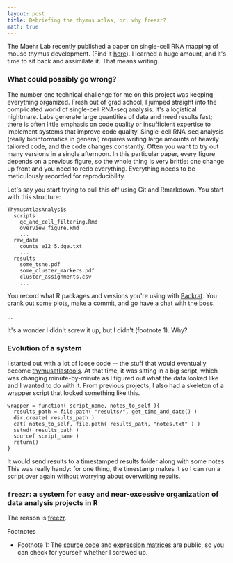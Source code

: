 ```yaml
---
layout: post
title: Debriefing the thymus atlas, or, why freezr?
math: true
---
```


The Maehr Lab recently published a paper on single-cell RNA mapping of mouse thymus development. (Find it [here](https://www.ncbi.nlm.nih.gov/pubmed/29884461)). I learned a huge amount, and it's time to sit back and assimilate it. That means writing.

### What could possibly go wrong?

The number one technical challenge for me on this project was keeping everything organized. Fresh out of grad school, I jumped straight into the complicated world of single-cell RNA-seq analysis. It's a logistical nightmare. Labs generate large quantities of data and need results fast; there is often little emphasis on code quality or insufficient expertise to implement systems that improve code quality. Single-cell RNA-seq analysis (really bioinformatics in general) requires writing large amounts of heavily tailored code, and the code changes constantly. Often you want to try out many versions in a single afternoon. In this particular paper, every figure depends on a previous figure, so the whole thing is very brittle: one change up front and you need to redo everything. Everything needs to be meticulously recorded for reproducibility. 

Let's say you start trying to pull this off using Git and Rmarkdown. You start with this structure:

```
ThymusAtlasAnalysis
  scripts
    qc_and_cell_filtering.Rmd
    overview_figure.Rmd
    ...
  raw_data
    counts_e12_5.dge.txt
    ...
  results
    some_tsne.pdf
    some_cluster_markers.pdf
    cluster_assignments.csv
    ...
```

You record what R packages and versions you're using with [Packrat](http://rstudio.github.io/packrat/). You crank out some plots, make a commit, and go have a chat with the boss. 

...

It's a wonder I didn't screw it up, but I didn't (footnote 1). Why? 

### Evolution of a system

I started out with a lot of loose code -- the stuff that would eventually become [thymusatlastools](https://github.com/maehrlab/thymusatlastools). At that time, it was sitting in a big script, which was changing minute-by-minute as I figured out what the data looked like and I wanted to do with it. From previous projects, I also had a skeleton of a wrapper script that looked something like this. 

```
wrapper = function( script_name, notes_to_self ){
  results_path = file.path( "results/", get_time_and_date() )
  dir.create( results_path )
  cat( notes_to_self, file.path( results_path, "notes.txt" ) )
  setwd( results_path )
  source( script_name )
  return()
}
```

It would send results to a timestamped results folder along with some notes. This was really handy: for one thing, the timestamp makes it so I can run a script over again without worrying about overwriting results. 

### `freezr`: a system for easy and near-excessive organization of data analysis projects in R

The reason is [freezr](https://github.com/ekernf01/freezr).




Footnotes

- Footnote 1: The [source code](https://github.com/maehrlab) and [expression matrices](https://www.ncbi.nlm.nih.gov/gds?LinkName=pubmed_gds&from_uid=29884461) are public, so you can check for yourself whether I screwed up.

 